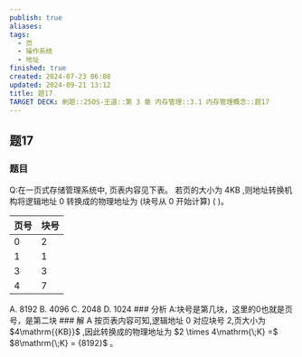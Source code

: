```yaml
---
publish: true
aliases: 
tags:
  - 页
  - 操作系统
  - 地址
finished: true
created: 2024-07-23 06:08
updated: 2024-09-21 13:12
title: 题17
TARGET DECK: 刷题::25OS-王道::第 3 章 内存管理::3.1 内存管理概念::题17
---
```

## 题17
### 题目
Q:在一页式存储管理系统中, 页表内容见下表。
若页的大小为 $4\mathrm{{KB}}$ ,则地址转换机构将逻辑地址 0 转换成的物理地址为 (块号从 0 开始计算) ( )。
<table><thead><tr><th>页号</th><th>块号</th></tr></thead><tr><td>0</td><td>2</td></tr><tr><td>1</td><td>1</td></tr><tr><td>3</td><td>3</td></tr><tr><td>4</td><td>7</td></tr></table>
A. 8192 
B. 4096 
C. 2048
D. 1024
### 分析
A:块号是第几块，这里的0也就是页号，是第二块
### 解
A
按页表内容可知,逻辑地址 0 对应块号 2,页大小为 $4\mathrm{{KB}}$ ,因此转换成的物理地址为 $2 \times 4\mathrm{\;K} =$ $8\mathrm{\;K} = {8192}$ 。
